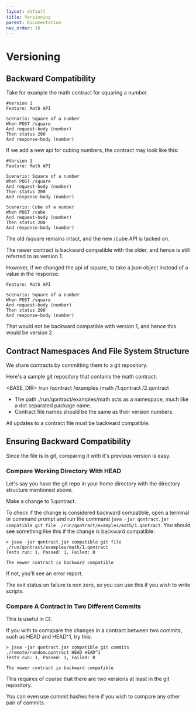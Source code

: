 ```yaml
---
layout: default
title: Versioning
parent: Documentation
nav_order: 10
---
```

Versioning
==========

## Backward Compatibility

Take for example the math contract for squaring a number.

```gherkin
#Version 1
Feature: Math API

Scenario: Square of a number
When POST /square
And request-body (number)
Then status 200
And response-body (number)
```

If we add a new api for cubing numbers, the contract may look like this:

```gherkin
#Version 1
Feature: Math API

Scenario: Square of a number
When POST /square
And request-body (number)
Then status 200
And response-body (number)

Scenario: Cube of a number
When POST /cube
And request-body (number)
Then status 200
And response-body (number)
```

The old /square remains intact, and the new /cube API is tacked on.

The newer contract is backward compatible with the older, and hence is still referred to as version 1.

However, if we changed the api of square, to take a json object instead of a value in the response:

```gherkin
Feature: Math API

Scenario: Square of a number
When POST /square
And request-body (number)
Then status 200
And response-body (number)
```

That would not be backward compatible with version 1, and hence this would be version 2.

## Contract Namespaces And File System Structure

We share contracts by committing them to a git repository.

Here's a sample git repository that contains the math contract:

<BASE_DIR>
/run
    /qontract
        /examples
            /math
                /1.qontract
                /2.qontract

- The path ./run/qontract/examples/math acts as a namespace, much like a dot separated package name.
- Contract file names should be the same as their version numbers.

All updates to a contract file must be backward compatible.

## Ensuring Backward Compatibility

Since the file is in git, comparing it with it's previous version is easy.

### Compare Working Directory With HEAD

Let's say you have the git repo in your home directory with the directory structure mentioned above.

Make a change to 1.qontract.

To check if the change is considered backward compatible, open a terminal or command prompt and run the command `java -jar qontract.jar compatible git file ./run/qontract/examples/math/1.qontract`. You should see something like this if the change is backward compatible:

```shell
> java -jar qontract.jar compatible git file ./run/qontract/examples/math/1.qontract
Tests run: 1, Passed: 1, Failed: 0

The newer contract is backward compatible
```

If not, you'll see an error report.

The exit status on failure is non zero, so you can use this if you wish to write scripts.

### Compare A Contract In Two Different Commits

This is useful in CI.

If you with to comapare the changes in a contract between two commits, such as HEAD and HEAD^1, try this:

```shell
> java -jar qontract.jar compatible git commits ./remote/random.qontract HEAD HEAD^1
Tests run: 1, Passed: 1, Failed: 0

The newer contract is backward compatible
```

This requires of course that there are two versions at least in the git repository.

You can even use commit hashes here if you wish to compare any other pair of commits.
